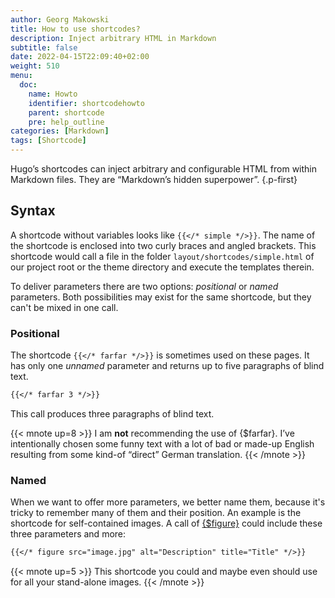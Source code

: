 ```yaml
---
author: Georg Makowski
title: How to use shortcodes?
description: Inject arbitrary HTML in Markdown
subtitle: false
date: 2022-04-15T22:09:40+02:00 
weight: 510
menu:
  doc:
    name: Howto
    identifier: shortcodehowto
    parent: shortcode 
    pre: help_outline
categories: [Markdown]
tags: [Shortcode]
---
```


Hugo’s shortcodes can inject arbitrary and configurable HTML from within Markdown files. They are “Markdown’s hidden superpower”.
{.p-first} <!--more-->

## Syntax

A shortcode without variables looks like `{{</* simple */>}}`. The name of the shortcode is enclosed into two curly braces and angled brackets. This shortcode would call a file in the folder `layout/shortcodes/simple.html` of our project root or the theme directory and execute the templates therein.

To deliver parameters there are two options: _positional_ or _named_ parameters. Both possibilities may exist for the same shortcode, but they can't be mixed in one call.

### Positional

The shortcode  `{{</* farfar */>}}` is sometimes used on these pages. It has only one _unnamed_ parameter and returns up to five paragraphs of blind text.

```md {.left}
{{</* farfar 3 */>}}  
```

This call produces three paragraphs of blind text.

{{< mnote up=8 >}}
I am **not** recommending the use of {$farfar}. I’ve intentionally chosen some funny text with a lot of bad or made-up English resulting from some kind-of “direct” German translation.
{{< /mnote >}}

### Named

When we want to offer more parameters, we better name them, because it's tricky to remember many of them and their position. An example is the shortcode for self-contained images. A call of [{$figure}](/doc/shortcode/figure) could include these three parameters and more:

```md
{{</* figure src="image.jpg" alt="Description" title="Title" */>}} 
```

{{< mnote up=5 >}}
This shortcode you could and maybe even should use for all your stand-alone images.
{{< /mnote >}}
